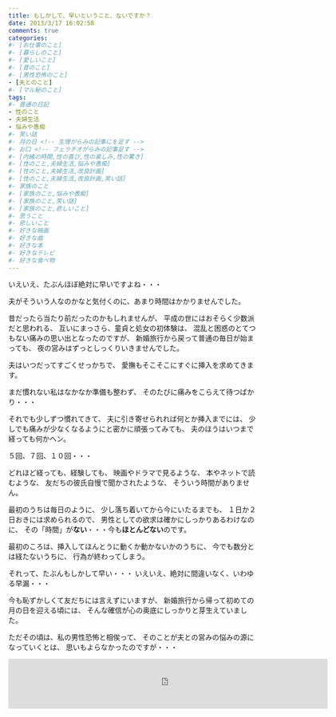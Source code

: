 ```yaml
---
title: もしかして、早いということ、ないですか？
date: 2013/3/17 16:02:58
comments: true
categories:
#- [お仕事のこと]
#- [暮らしのこと]
#- [愛しいこと]
#- [昔のこと]
#- [男性恐怖のこと]
- [夫とのこと]
#- [マル秘のこと]
tags:
#- 普通の日記
- 性のこと
- 夫婦生活
- 悩みや愚痴
#- 笑い話
#- 月の日 <!-- 生理がらみの記事にを足す -->
#- お口 <!-- フェラチオがらみの記事足す -->
#- [内緒の時間,性の喜び,性の楽しみ,性の驚き]
#- [性のこと,夫婦生活,悩みや愚痴]
#- [性のこと,夫婦生活,改良計画]
#- [性のこと,夫婦生活,改良計画,笑い話]
#- 家族のこと
#- [家族のこと,悩みや愚痴]
#- [家族のこと,笑い話]
#- [家族のこと,悲しいこと]
#- 思うこと
#- 悲しいこと
#- 好きな映画
#- 好きな曲
#- 好きな本
#- 好きなテレビ
#- 好きな食べ物
---
```

いえいえ、たぶんほぼ絶対に早いですよね・・・

夫がそういう人なのかなと気付くのに、あまり時間はかかりませんでした。

昔だったら当たり前だったのかもしれませんが、
平成の世にはおそらく少数派だと思われる、
互いにまっさら、童貞と処女の初体験は、
混乱と困惑のとてつもない痛みの思い出となったのですが、
新婚旅行から戻って普通の毎日が始まっても、
夜の営みはずっとしっくりいきませんでした。

夫はいつだってすごくせっかちで、
愛撫もそこそこにすぐに挿入を求めてきます。

まだ慣れない私はなかなか準備も整わず、
そのたびに痛みをこらえて待つばかり・・・

それでも少しずつ慣れてきて、
夫に引き寄せられれば何とか挿入までには、
少しでも痛みが少なくなるようにと密かに頑張ってみても、
夫のほうはいつまで経っても何かヘン。

５回、７回、１０回・・・

どれほど経っても、経験しても、
映画やドラマで見るような、
本やネットで読むような、
友だちの彼氏自慢で聞かされたような、
そういう時間がありません。

最初のうちは毎日のように、
少し落ち着いてから今にいたるまでも、
１日か２日おきには求められるので、
男性としての欲求は確かにしっかりあるわけなのに、
その「時間」が**ない**・・・今も**ほとんどない**のです。

最初のころは、挿入してほんとうに動くか動かないかのうちに、
今でも数分とは経たないうちに、
行為が終わってしまう。

それって、たぶんもしかして早い・・・
いえいえ、絶対に間違いなく、いわゆる早漏・・・

今も恥ずかしくて友だちには言えずにいますが、
新婚旅行から帰って初めての月の日を迎える頃には、
そんな確信が心の奥底にしっかりと芽生えていました。

ただその頃は、私の男性恐怖と相俟って、
そのことが夫との営みの悩みの源になっていくとは、
思いもよらなかったのですが・・・

<div style="text-align:center;">
<iframe src="https://rcm-fe.amazon-adsystem.com/e/cm?o=9&p=293&l=ur1&category=smarthome&banner=02Z4SSHD6BTXXD1X58R2&f=ifr&linkID=a730f779cbcdb5567e02e51920915d3a&t=shufumoarukeba-22&tracking_id=shufumoarukeba-22" width="640" height="100" scrolling="no" border="0" marginwidth="0" style="border:none;" frameborder="0"></iframe>
</div>

<!--
にほんブログ村参加中
よかったらポチッとひとつお願いします
<a href="//housewife.blogmura.com/shufu_over30/ranking.html" target="_blank" rel="noopener"><img src="//housewife.blogmura.com/shufu_over30/img/shufu_over3088_31.gif" alt="にほんブログ村 主婦日記ブログ ３０代主婦へ" width="88" height="31" border="0" /></a> <a href="//otona.blogmura.com/seinonayami/ranking.html" target="_blank" rel="noopener"><img src="//otona.blogmura.com/seinonayami/img/seinonayami88_31.gif" alt="にほんブログ村 大人の生活ブログ 性の悩みへ" width="88" height="31" border="0" /></a> <a href="//otona.blogmura.com/ranking.html" target="_blank" rel="noopener"><img src="//otona.blogmura.com/img/otona88_31.gif" alt="にほんブログ村 大人の生活ブログへ" width="88" height="31" border="0" /></a>

<div class="kaerebalink-box" style="text-align:left;padding-bottom:20px;font-size:small;zoom: 1;overflow: hidden;"><div class="kaerebalink-image" style="float:left;margin:0 15px 10px 0;"><a href="https://www.amazon.co.jp/exec/obidos/ASIN/B016MF693S/shufumoarukeba-22/" target="_blank" ><img src="https://images-fe.ssl-images-amazon.com/images/I/61-X-8oSBWL._SL160_.jpg" style="border: none;" /></a><div class="kaerebalink-info" style="line-height:120%;zoom: 1;overflow: hidden;"><div class="kaerebalink-name" style="margin-bottom:10px;line-height:120%">
私は<a href="https://www.amazon.co.jp/exec/obidos/ASIN/B016MF693S/shufumoarukeba-22/" target="_blank" >ロリエ</a>派・・・
<a href="https://www.amazon.co.jp/exec/obidos/ASIN/B016MF693S/shufumoarukeba-22/" target="_blank" >Amazon</a>でまとめ買いをしています。
受け取りは宅配ボックスでも大丈夫。
お店では視線が気になる必需品には強い味方です。
<div class="kaerebalink-powered-date" style="font-size:8pt;margin-top:5px;font-family:verdana;line-height:120%">posted with <a href="https://kaereba.com" rel="nofollow" target="_blank">カエレバ</a><div class="kaerebalink-detail" style="margin-bottom:5px;">花王<div class="kaerebalink-link1" style="margin-top:10px;"><div class="shoplinkamazon" style="display:inline;margin-right:5px;background: url('//img.yomereba.com/kz_k_01.gif') 0 0 no-repeat;padding: 2px 0 2px 18px;white-space: nowrap;"><a href="https://www.amazon.co.jp/gp/search?keywords=%E3%83%AD%E3%83%AA%E3%82%A8%E3%80%80%E3%82%B9%E3%83%AA%E3%83%A0%E3%82%AC%E3%83%BC%E3%83%89&__mk_ja_JP=%E3%82%AB%E3%82%BF%E3%82%AB%E3%83%8A&tag=shufumoarukeba-22" target="_blank" >Amazon</a><div class="shoplinkrakuten" style="display:inline;margin-right:5px;background: url('//img.yomereba.com/kz_k_01.gif') 0 -50px no-repeat;padding: 2px 0 2px 18px;white-space: nowrap;"><a href="//af.moshimo.com/af/c/click?a_id=1226876&p_id=54&pc_id=54&pl_id=616&s_v=b5Rz2P0601xu&url=https%3A%2F%2Fsearch.rakuten.co.jp%2Fsearch%2Fmall%2F%25E3%2583%25AD%25E3%2583%25AA%25E3%2582%25A8%25E3%2580%2580%25E3%2582%25B9%25E3%2583%25AA%25E3%2583%25A0%25E3%2582%25AC%25E3%2583%25BC%25E3%2583%2589%2F-%2Ff.1-p.1-s.1-sf.0-st.A-v.2%3Fx%3D0" target="_blank" >楽天市場</a><img src="//i.moshimo.com/af/i/impression?a_id=1226876&p_id=54&pc_id=54&pl_id=616" width="1" height="1" style="border:none;"><div class="shoplinkyahoo" style="display:inline;margin-right:5px;background: url('//img.yomereba.com/kz_k_01.gif') 0 -150px no-repeat;padding: 2px 0 2px 18px;white-space: nowrap;"><a href="//af.moshimo.com/af/c/click?a_id=1226882&p_id=1225&pc_id=1925&pl_id=18502&s_v=b5Rz2P0601xu&url=http%3A%2F%2Fsearch.shopping.yahoo.co.jp%2Fsearch%3Fp%3D%25E3%2583%25AD%25E3%2583%25AA%25E3%2582%25A8%25E3%2580%2580%25E3%2582%25B9%25E3%2583%25AA%25E3%2583%25A0%25E3%2582%25AC%25E3%2583%25BC%25E3%2583%2589" target="_blank" >Yahooショッピング</a><img src="//i.moshimo.com/af/i/impression?a_id=1226882&p_id=1225&pc_id=1925&pl_id=18502" width="1" height="1" style="border:none;">
<div class="booklink-footer" style="clear: left">
<!--Ads2-->

<!--
参加中
"
0;B00S7C1A4I/-22"/I/41ff9uMojhL._"B00S7C1A4I/-22プレペア・・・
女性用のB00S7C1A4I/-22ローションで、
その時に先立って膣の奥に注入して使うようです。
ユーザーさんのコメントによれば、
無味無臭で男性には気づかれないそうで・・・
夫がせっかちで強引だったあの頃に知っていたなら・・・
絶対に試していたと思います。
これからだって・・・使ってみたいような気もするけれど、
夫がますます早く🎉なってしまいそうだし・・・
いつかチャンスがくるまでは、
心の片隅に楽しみに取っておこうと思います。edwith有限会社くさの葉化粧品<div"000&_00af.moshimo.com/af/c/click?a_=12287&p_=54&pc_=54&pl_=1&s_v=b5Rz2P001xu&url=httpsmall97C9A-f.1-p.1-s.1-sf.0-st.A-v.2"i.moshimo.com/af/i/impression?a_=12287&p_=54&pc_=54&pl_=1";<divclass="shoplinkyahoo0-150px0af.moshimo.com/af/c/click?a_=122882&p_=1225&pc_=1925&pl_=18502&s_v=b5Rz2P001xu&url=http.shopping.yahoo.co.jp%3Fp97C9A"Yahooショッピング"i.moshimo.com/af/i/impression?a_=122882&p_=1225&pc_=1925&pl_=18502";
タグ：
主婦,日記,夫婦生活,夫との営み,性生活,悩み・愚痴
カテゴリー：時期によって夫との営み＋思い出の日記or
トラコミュ：主婦のつぶやき＋ひとりごと＋悩める夫婦生活SEOタイトル（全角28文字程度）：
もしかして、早いということ、ないですか？
１２３４５７８９０１２３４５７８９０１２３４５７８
SEOディスクリプション（全角10文字程度）：
互いにまっさらなふたりが混乱と困惑の果てにようやく結ばれ、大人の営みが始まって・・・新婚旅行から帰国して、新居での毎日が始まり、その回数も日ごとに重なり・・・いつになったら、お友だちから聞いたような、テレビや映画で観るような、そんな時間が来るのだろう・・・おかしいと思い、そんな事実に気づくのに、さほど時間はかかりませんでした・・・
１２３４５７８９０１２３４５７８９０１２３４５７８９０１２３４５７８９０１２３４５７８９０１２３４５７８９０１２３４５７８９０１２３４５７８９０１２３４５７８９０１２３４５７８９０１２３４５７８９０１２３４５７８９０１２３４５７８９０１２３４５７８９０１２３４５７８９０１２３４５７８９０
パーマリンク：
sex_life_with_husband_isnt_he_too_quick
